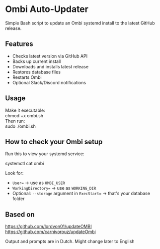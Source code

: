 # Ombi Auto-Updater

Simple Bash script to update an Ombi systemd install to the latest GitHub release.

## Features

- Checks latest version via GitHub API  
- Backs up current install  
- Downloads and installs latest release  
- Restores database files  
- Restarts Ombi  
- Optional Slack/Discord notifications

## Usage
Make it executable:  
chmod +x ombi.sh  
Then run:  
sudo ./ombi.sh  

## How to check your Ombi setup

Run this to view your systemd service:

systemctl cat ombi

Look for:

- `User=` → use as `OMBI_USER`
- `WorkingDirectory=` → use as `WORKING_DIR`
- Optional: `--storage` argument in `ExecStart=` → that's your database folder

## Based on

https://github.com/lordvon01/updateOMBI  
https://github.com/carnivorouz/updateOmbi

Output and prompts are in Dutch. Might change later to English
